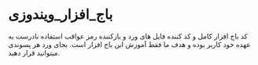 # باج_افزار_ویندوزی
کد باج افزار کامل و کد کننده فایل های ورد و بازکننده رمز
عواقب استفاده نادرست به عهده خود کاربر بوده و هدف ما فقط آموزش این باج افزار است.
بجای ورد هر پسوندی میتوانید قرار دهید.
